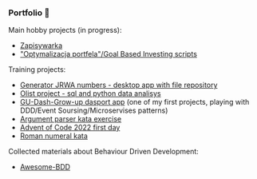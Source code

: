 ### Portfolio 👋

Main hobby projects (in progress):
* [Zapisywarka](https://github.com/msz13/zapisywarka)
* ["Optymalizacja portfela"/Goal Based Investing scripts](https://github.com/msz13/Optymalizacja-portfela/)


Training projects:
* [Generator JRWA numbers - desktop app with file repository](https://github.com/msz13/generator-jrwa)
* [Olist project - sql and python data analisys](https://github.com/msz13/olist_project)
* [GU-Dash-Grow-up dasport app](https://github.com/msz13/gu-dash) (one of my first projects, playing with DDD/Event Soursing/Microservises patterns)
* [Argument parser kata exercise](https://github.com/msz13/ArgumentParser)
* [Advent of Code 2022 first day](https://github.com/msz13/AdventOfCode)
* [Roman numeral kata](https://github.com/msz13/roman-numerals-kata)

Collected materials about Behaviour Driven Development:
- [Awesome-BDD](https://github.com/msz13/Awesome-BDD)

<!--
**msz13/msz13** is a ✨ _special_ ✨ repository because its `README.md` (this file) appears on your GitHub profile.

Here are some ideas to get you started:

- 🔭 I’m currently working on ...
- 🌱 I’m currently learning ...
- 👯 I’m looking to collaborate on ...
- 🤔 I’m looking for help with ...
- 💬 Ask me about ...
- 📫 How to reach me: ...
- 😄 Pronouns: ...
- ⚡ Fun fact: ...
-->
